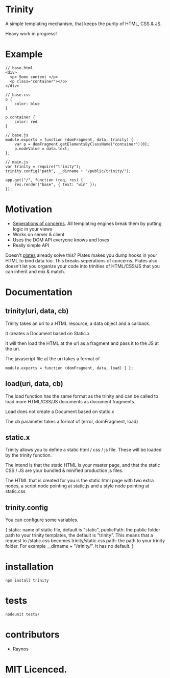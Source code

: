 # Trinity

A simple templating mechanism, that keeps the purity of HTML, CSS & JS.

Heavy work in progress!

# Example

	// base.html
	<div>
	  <p> Some content </p>
	  <p class="container"></p>
	</div>

	// base.css
	p {
		color: blue
	}

	p.container {
		color: red
	}

	// base.js
	module.exports = function (domFragment, data, trinity) {
		var p = domFragment.getElementsByClassName("container")[0];
		p.nodeValue = data.text;
	};

	// main.js
	var trinity = require("trinity");
	trinity.config("path", __dirname + "/public/trinity/");

	app.get("/", function (req, res) {
		res.render("base", { text: "win" });
	});

# Motivation

 - [Seperations of concerns][1]. All templating engines break them by putting logic in your views
 - Works on server & client
 - Uses the DOM API everyone knows and loves
 - Really simple API

Doesn't [plates][2] already solve this? Plates makes you dump hooks in your HTML to bind data too. This breaks seperations of concerns. Plates also doesn't let you organize your code into trinities of HTML/CSS/JS that you can inherit and mix & match.

# Documentation

## trinity(uri, data, cb)

Trinity takes an uri to a HTML resource, a data object and a callback. 

It creates a Document based on Static.x

It will then load the HTML at the uri as a fragment and pass it to the JS at the uri.

The javascript file at the uri takes a format of 

`module.exports = function (domFragment, data, load) { };`

## load(uri, data, cb)

The load function has the same format as the trinity and can be called to load more HTML/CSS/JS documents as document fragments.

Load does not create a Document based on static.x

The cb parameter takes a format of (error, domFragment, load)

## static.x

Trinity allows you to define a static html / css / js file. These will be loaded by the trinity function. 

The intend is that the static HTML is your master page, and that the static CSS / JS are your bundled & minified production js files.

The HTML that is created for you is the static html page with two extra nodes, a script node pointing at static.js and a style node pointing at static.css

## trinity.config

You can configure some variables.


{
	static: name of static file, default is "static",
	publicPath: the public folder path to your trinity templates, the default is 
		"trinity". This means that a request to /static.css becomes trinity/static.css
	path: the path to your trinity folder. For example __dirname + "/trinity/". It has no
		default.
}

# installation

`npm install trinity`

# tests

`nodeunit tests/`

# contributors

 - Raynos

# MIT Licenced.

  [1]: http://en.wikipedia.org/wiki/Separation_of_concerns
  [2]: https://github.com/flatiron/plates